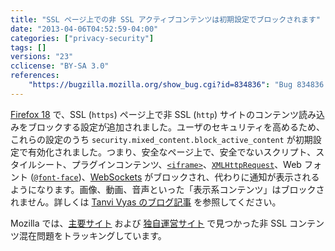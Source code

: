 ```yaml
---
title: "SSL ページ上での非 SSL アクティブコンテンツは初期設定でブロックされます"
date: "2013-04-06T04:52:59-04:00"
categories: ["privacy-security"]
tags: []
versions: "23"
cclicense: "BY-SA 3.0"
references:
    "https://bugzilla.mozilla.org/show_bug.cgi?id=834836": "Bug 834836 – Turn on pref to block mixed active content"
---
```

[Firefox 18](https://www.fxsitecompat.com/ja/docs/2012/fyi-preferences-to-prevent-non-ssl-contents-on-ssl-pages-from-loading-have-been-added/) で、SSL (`https`) ページ上で非 SSL (`http`) サイトのコンテンツ読み込みをブロックする設定が追加されました。ユーザのセキュリティを高めるため、これらの設定のうち `security.mixed_content.block_active_content` が初期設定で有効化されました。つまり、安全なページ上で、安全でないスクリプト、スタイルシート、プラグインコンテンツ、[`<iframe>`](https://developer.mozilla.org/ja/docs/Web/HTML/Element/iframe)、[`XMLHttpRequest`](https://developer.mozilla.org/ja/docs/Web/API/XMLHttpRequest)、Web フォント ([`@font-face`](https://developer.mozilla.org/ja/docs/Web/CSS/@font-face))、[WebSockets](https://developer.mozilla.org/ja/docs/WebSockets) がブロックされ、代わりに通知が表示されるようになります。画像、動画、音声といった「表示系コンテンツ」はブロックされません。詳しくは [Tanvi Vyas のブログ記事](https://blog.mozilla.org/tanvi/2013/04/10/mixed-content-blocking-enabled-in-firefox-23/) を参照してください。

Mozilla では、[主要サイト](https://bugzilla.mozilla.org/showdependencytree.cgi?id=844556) および [独自運営サイト](https://bugzilla.mozilla.org/showdependencytree.cgi?id=843977) で見つかった非 SSL コンテンツ混在問題をトラッキングしています。
